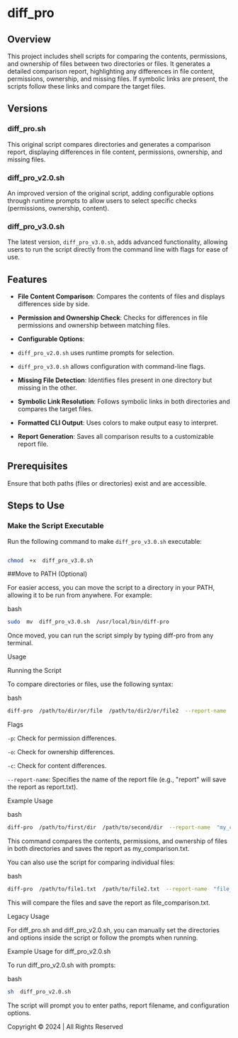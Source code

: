 
# diff_pro

  

## Overview

  

This project includes shell scripts for comparing the contents, permissions, and ownership of files between two directories or files. It generates a detailed comparison report, highlighting any differences in file content, permissions, ownership, and missing files. If symbolic links are present, the scripts follow these links and compare the target files.

  

## Versions

  

### diff_pro.sh

  

This original script compares directories and generates a comparison report, displaying differences in file content, permissions, ownership, and missing files.

  

### diff_pro_v2.0.sh

  

An improved version of the original script, adding configurable options through runtime prompts to allow users to select specific checks (permissions, ownership, content).

  

### diff_pro_v3.0.sh

  

The latest version, `diff_pro_v3.0.sh`, adds advanced functionality, allowing users to run the script directly from the command line with flags for ease of use.

  

## Features

  

-  **File Content Comparison**: Compares the contents of files and displays differences side by side.

-  **Permission and Ownership Check**: Checks for differences in file permissions and ownership between matching files.

-  **Configurable Options**:

-  `diff_pro_v2.0.sh` uses runtime prompts for selection.

-  `diff_pro_v3.0.sh` allows configuration with command-line flags.

-  **Missing File Detection**: Identifies files present in one directory but missing in the other.

-  **Symbolic Link Resolution**: Follows symbolic links in both directories and compares the target files.

-  **Formatted CLI Output**: Uses colors to make output easy to interpret.

-  **Report Generation**: Saves all comparison results to a customizable report file.

  

## Prerequisites

  

Ensure that both paths (files or directories) exist and are accessible.

  

## Steps to Use

  

### Make the Script Executable

  

Run the following command to make `diff_pro_v3.0.sh` executable:

  

```bash

chmod  +x  diff_pro_v3.0.sh
```
  

##Move  to  PATH (Optional)

For  easier  access,  you  can  move  the  script  to  a  directory  in  your  PATH,  allowing  it  to  be  run  from  anywhere.  For  example:

  

bash
```bash
sudo  mv  diff_pro_v3.0.sh  /usr/local/bin/diff-pro
```
Once  moved,  you  can  run  the  script  simply  by  typing  diff-pro  from  any  terminal.

  

Usage

Running  the  Script

To  compare  directories  or  files,  use  the  following  syntax:

  

bash
```bash
diff-pro  /path/to/dir/or/file  /path/to/dir2/or/file2  --report-name  "report_name"  -p  -o  -c
```
Flags

```-p```:  Check  for  permission  differences.

```-o```:  Check  for  ownership  differences.

```-c```:  Check  for  content  differences.

```--report-name```:  Specifies  the  name  of  the  report  file (e.g., "report"  will  save  the  report  as  report.txt).

Example  Usage

bash
```bash
diff-pro  /path/to/first/dir  /path/to/second/dir  --report-name  "my_comparison"  -p  -o  -c
```
This  command  compares  the  contents,  permissions,  and  ownership  of  files  in  both  directories  and  saves  the  report  as  my_comparison.txt.

You  can  also  use  the  script  for  comparing  individual  files:

  

bash
```bash
diff-pro  /path/to/file1.txt  /path/to/file2.txt  --report-name  "file_comparison"  -p  -o  -c
```
This  will  compare  the  files  and  save  the  report  as  file_comparison.txt.

  

Legacy  Usage

For  diff_pro.sh  and  diff_pro_v2.0.sh,  you  can  manually  set  the  directories  and  options  inside  the  script  or  follow  the  prompts  when  running.

  

Example  Usage  for  diff_pro_v2.0.sh

To  run  diff_pro_v2.0.sh  with  prompts:

  

bash

```bash
sh  diff_pro_v2.0.sh
```
The  script  will  prompt  you  to  enter  paths,  report  filename,  and  configuration  options.

Copyright © 2024 | All Rights Reserved